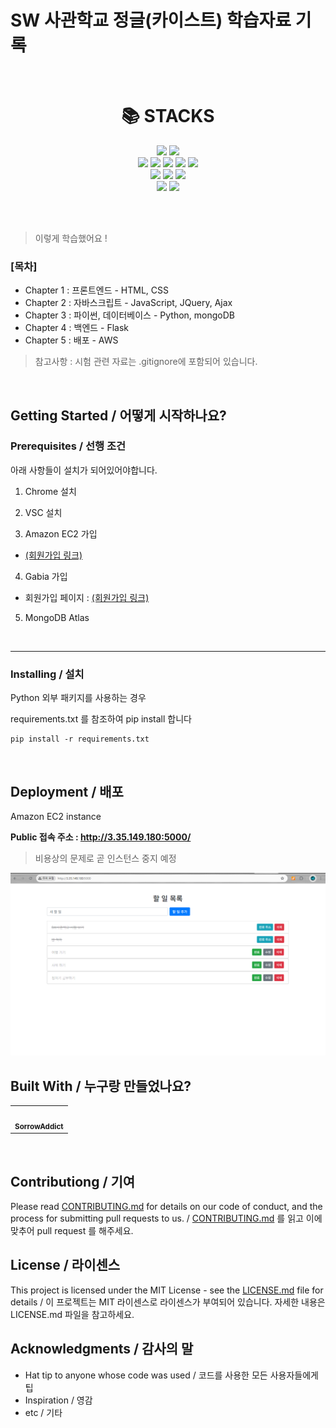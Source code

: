 # SW 사관학교 정글(카이스트) 학습자료 기록

<br>

<div align=center><h1>📚 STACKS</h1></div>

<div align=center>  
  <img src="https://img.shields.io/badge/python-3776AB?style=for-the-badge&logo=python&logoColor=white"> 
  <img src="https://img.shields.io/badge/flask-000000?style=for-the-badge&logo=flask&logoColor=white">
  <br>
  
  <img src="https://img.shields.io/badge/html5-E34F26?style=for-the-badge&logo=html5&logoColor=white"> 
  <img src="https://img.shields.io/badge/css-1572B6?style=for-the-badge&logo=css3&logoColor=white"> 
  <img src="https://img.shields.io/badge/javascript-F7DF1E?style=for-the-badge&logo=javascript&logoColor=black"> 
  <img src="https://img.shields.io/badge/jquery-0769AD?style=for-the-badge&logo=jquery&logoColor=white">
  <img src="https://img.shields.io/badge/bootstrap-7952B3?style=for-the-badge&logo=bootstrap&logoColor=white">
  <br>

  <img src="https://img.shields.io/badge/linux-FCC624?style=for-the-badge&logo=linux&logoColor=black"> 
  <img src="https://img.shields.io/badge/amazon ec2-FF9900?style=for-the-badge&logo=amazonec2&logoColor=white"> 
  <img src="https://img.shields.io/badge/nginx-009639?style=for-the-badge&logo=nginx&logoColor=white">
  <br>
  
  <img src="https://img.shields.io/badge/github-181717?style=for-the-badge&logo=github&logoColor=white">
  <img src="https://img.shields.io/badge/git-F05032?style=for-the-badge&logo=git&logoColor=white">
  <br>
</div>

<br><br>

> 이렇게 학습했어요 !

### **[목차]**
- Chapter 1 : 프론트엔드 - HTML, CSS
- Chapter 2 : 자바스크립트 - JavaScript, JQuery, Ajax
- Chapter 3 : 파이썬, 데이터베이스 - Python, mongoDB
- Chapter 4 : 백엔드 - Flask
- Chapter 5 : 배포 - AWS

> 참고사항 : 시험 관련 자료는 .gitignore에 포함되어 있습니다.

<br>

## Getting Started / 어떻게 시작하나요?

### Prerequisites / 선행 조건

아래 사항들이 설치가 되어있어야합니다.

1. Chrome 설치


2. VSC 설치


3. Amazon EC2 가입
- [(회원가입 링크)](https://portal.aws.amazon.com/billing/signup#/start)


4. Gabia 가입
- 회원가입 페이지 : [(회원가입 링크)](https://www.gabia.com/member/member_register.php)


5. MongoDB Atlas

<br/>

---

### Installing / 설치

Python 외부 패키지를 사용하는 경우

requirements.txt 를 참조하여 pip install 합니다

```
pip install -r requirements.txt
```

<br/>

## Deployment / 배포

Amazon EC2 instance

**Public 접속 주소 : http://3.35.149.180:5000/**

> 비용상의 문제로 곧 인스턴스 중지 예정

![alt text](image.png)


## Built With / 누구랑 만들었나요?

<table>
  <tbody>
    <tr>
      <td align="center"><a href=""><img src="https://avatars.githubusercontent.com/u/154123905?v=4" width="100px;" alt=""/><br /><sub><b>SorrowAddict</b></sub></a><br /></td>
    </tr>
  </tbody>
</table>

<br/>

## Contributiong / 기여

Please read [CONTRIBUTING.md](https://gist.github.com/PurpleBooth/b24679402957c63ec426) for details on our code of conduct, and the process for submitting pull requests to us. / [CONTRIBUTING.md](https://gist.github.com/PurpleBooth/b24679402957c63ec426) 를 읽고 이에 맞추어 pull request 를 해주세요.

## License / 라이센스

This project is licensed under the MIT License - see the [LICENSE.md](https://gist.github.com/PurpleBooth/LICENSE.md) file for details / 이 프로젝트는 MIT 라이센스로 라이센스가 부여되어 있습니다. 자세한 내용은 LICENSE.md 파일을 참고하세요.

## Acknowledgments / 감사의 말

* Hat tip to anyone whose code was used / 코드를 사용한 모든 사용자들에게 팁
* Inspiration / 영감
* etc / 기타